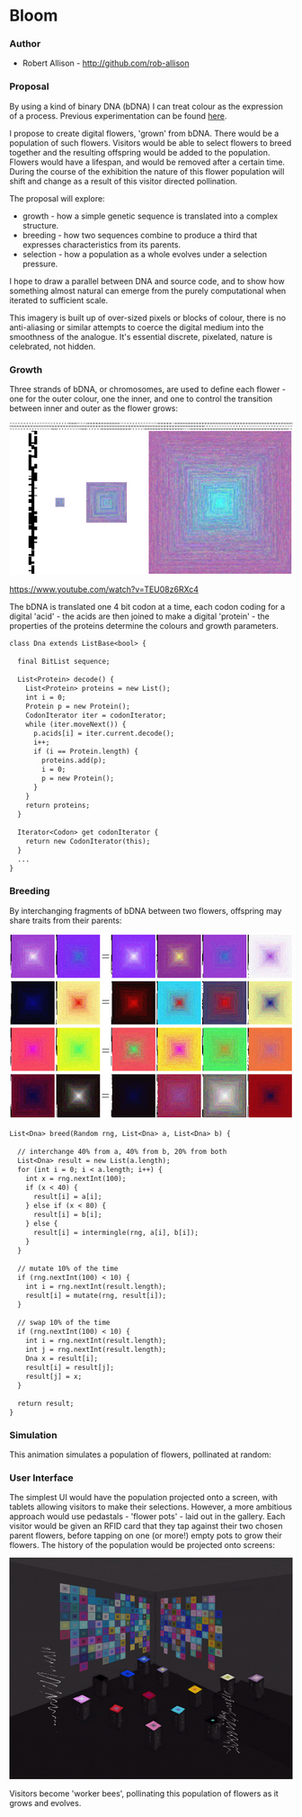 # Bloom

### Author
* Robert Allison - http://github.com/rob-allison

### Proposal
By using a kind of binary DNA (bDNA) I can treat colour as the expression of a process. Previous experimentation can be found [here](http://www.robertallison.co.uk "Robert Allison").

I propose to create digital flowers, 'grown' from bDNA. There would be a population of such flowers. Visitors would be able to select flowers to breed together and the resulting offspring would be added to the population. Flowers would have a lifespan, and would be removed after a certain time. During the course of the exhibition the nature of this flower population will shift and change as a result of this visitor directed pollination.

The proposal will explore:
* growth - how a simple genetic sequence is translated into a complex structure.
* breeding - how two sequences combine to produce a third that expresses characteristics from its parents.
* selection - how a population as a whole evolves under a selection pressure.

I hope to draw a parallel between DNA and source code, and to show how something almost natural can emerge from the purely computational when iterated to sufficient scale.

This imagery is built up of over-sized pixels or blocks of colour, there is no anti-aliasing or similar attempts to coerce the digital medium into the smoothness of the analogue. It's essential discrete, pixelated, nature is celebrated, not hidden.

### Growth

Three strands of bDNA, or chromosomes, are used to define each flower - one for the outer colour, one the inner, and one to control the transition between inner and outer as the flower grows:

![Growth](project_images/flowergrow3.png?raw=true "Growth")

https://www.youtube.com/watch?v=TEU08z6RXc4

The bDNA is translated one 4 bit codon at a time, each codon coding for a digital 'acid' - the acids are then joined to make a digital 'protein' - the properties of the proteins determine the colours and growth parameters.

```
class Dna extends ListBase<bool> {

  final BitList sequence;

  List<Protein> decode() {
    List<Protein> proteins = new List();
    int i = 0;
    Protein p = new Protein();
    CodonIterator iter = codonIterator;
    while (iter.moveNext()) {
      p.acids[i] = iter.current.decode();
      i++;
      if (i == Protein.length) {
        proteins.add(p);
        i = 0;
        p = new Protein();
      }
    }
    return proteins;
  }
  
  Iterator<Codon> get codonIterator {
    return new CodonIterator(this);
  }
  ...
}
```
### Breeding

By interchanging fragments of bDNA between two flowers, offspring may share traits from their parents:

![Breeding](project_images/breed4.png?raw=true "Breeding")

```
List<Dna> breed(Random rng, List<Dna> a, List<Dna> b) {

  // interchange 40% from a, 40% from b, 20% from both
  List<Dna> result = new List(a.length);
  for (int i = 0; i < a.length; i++) {
    int x = rng.nextInt(100);
    if (x < 40) {
      result[i] = a[i];
    } else if (x < 80) {
      result[i] = b[i];
    } else {
      result[i] = intermingle(rng, a[i], b[i]);
    }
  }
  
  // mutate 10% of the time
  if (rng.nextInt(100) < 10) {
    int i = rng.nextInt(result.length);
    result[i] = mutate(rng, result[i]);
  }

  // swap 10% of the time
  if (rng.nextInt(100) < 10) {
    int i = rng.nextInt(result.length);
    int j = rng.nextInt(result.length);
    Dna x = result[i];
    result[i] = result[j];
    result[j] = x;
  }

  return result;
}
```

### Simulation

This animation simulates a population of flowers, pollinated at random:



### User Interface

The simplest UI would have the population projected onto a screen, with tablets allowing visitors to make their selections. However, a more ambitious approach would use pedastals - 'flower pots' - laid out in the gallery. Each visitor would be given an RFID card that they tap against their two chosen parent flowers, before tapping on one (or more!) empty pots to grow their flowers. The history of the population would be projected onto screens:

![Population](project_images/froom4.png?raw=true "Population")

Visitors become 'worker bees', pollinating this population of flowers as it grows and evolves. 


